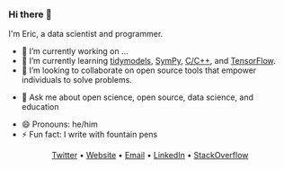 ### Hi there 👋

I'm Eric, a data scientist and programmer.

- 🔭 I’m currently working on ...
- 🌱 I’m currently learning [tidymodels](https://www.tidymodels.org/), [SymPy](sympy.org), [C/C++](https://www.cprogramming.com/), and [TensorFlow](https://www.tensorflow.org/).
- 👯 I’m looking to collaborate on open source tools that empower individuals to solve problems.
<!-- - 🤔 I’m looking for help with understanding how. -->
- 💬 Ask me about open science, open source, data science, and education
<!-- - 📫 How to reach me: -->
- 😄 Pronouns: he/him
- ⚡ Fun fact: I write with fountain pens

<div align="center">
  <a href='https://twitter.com/erictleung'>Twitter</a> •
  <a href='https://erictleung.com'>Website</a> •
  <a href="mailto:erictleung&commat;outlook&period;com"> Email</a> •
  <a href='https://linkedin.com/in/erictleung'>LinkedIn</a> •
  <a href='https://stackoverflow.com/users/6873133/eric-leung'>StackOverflow</a>
</div>
